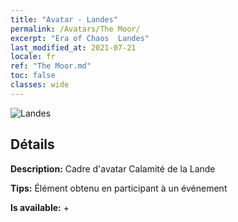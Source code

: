 ```yaml
---
title: "Avatar - Landes"
permalink: /Avatars/The Moor/
excerpt: "Era of Chaos  Landes"
last_modified_at: 2021-07-21
locale: fr
ref: "The Moor.md"
toc: false
classes: wide
---
```

 ![Landes](/images/a/avatarFrame_70.png)

## Détails

 **Description:** Cadre d'avatar Calamité de la Lande 

 **Tips:** Élément obtenu en participant à un événement 

 **Is available:**  + 

